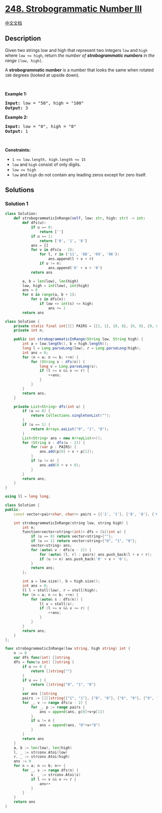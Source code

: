 # [248. Strobogrammatic Number III](https://leetcode.com/problems/strobogrammatic-number-iii)

[中文文档](/solution/0200-0299/0248.Strobogrammatic%20Number%20III/README.md)

## Description

<p>Given two strings low and high that represent two integers <code>low</code> and <code>high</code> where <code>low &lt;= high</code>, return <em>the number of <strong>strobogrammatic numbers</strong> in the range</em> <code>[low, high]</code>.</p>

<p>A <strong>strobogrammatic number</strong> is a number that looks the same when rotated <code>180</code> degrees (looked at upside down).</p>

<p>&nbsp;</p>
<p><strong class="example">Example 1:</strong></p>
<pre><strong>Input:</strong> low = "50", high = "100"
<strong>Output:</strong> 3
</pre><p><strong class="example">Example 2:</strong></p>
<pre><strong>Input:</strong> low = "0", high = "0"
<strong>Output:</strong> 1
</pre>
<p>&nbsp;</p>
<p><strong>Constraints:</strong></p>

<ul>
	<li><code>1 &lt;= low.length, high.length &lt;= 15</code></li>
	<li><code>low</code> and <code>high</code> consist of only digits.</li>
	<li><code>low &lt;= high</code></li>
	<li><code>low</code> and <code>high</code> do not contain any leading zeros except for zero itself.</li>
</ul>

## Solutions

### Solution 1

<!-- tabs:start -->

```python
class Solution:
    def strobogrammaticInRange(self, low: str, high: str) -> int:
        def dfs(u):
            if u == 0:
                return ['']
            if u == 1:
                return ['0', '1', '8']
            ans = []
            for v in dfs(u - 2):
                for l, r in ('11', '88', '69', '96'):
                    ans.append(l + v + r)
                if u != n:
                    ans.append('0' + v + '0')
            return ans

        a, b = len(low), len(high)
        low, high = int(low), int(high)
        ans = 0
        for n in range(a, b + 1):
            for s in dfs(n):
                if low <= int(s) <= high:
                    ans += 1
        return ans
```

```java
class Solution {
    private static final int[][] PAIRS = {{1, 1}, {8, 8}, {6, 9}, {9, 6}};
    private int n;

    public int strobogrammaticInRange(String low, String high) {
        int a = low.length(), b = high.length();
        long l = Long.parseLong(low), r = Long.parseLong(high);
        int ans = 0;
        for (n = a; n <= b; ++n) {
            for (String s : dfs(n)) {
                long v = Long.parseLong(s);
                if (l <= v && v <= r) {
                    ++ans;
                }
            }
        }
        return ans;
    }

    private List<String> dfs(int u) {
        if (u == 0) {
            return Collections.singletonList("");
        }
        if (u == 1) {
            return Arrays.asList("0", "1", "8");
        }
        List<String> ans = new ArrayList<>();
        for (String v : dfs(u - 2)) {
            for (var p : PAIRS) {
                ans.add(p[0] + v + p[1]);
            }
            if (u != n) {
                ans.add(0 + v + 0);
            }
        }
        return ans;
    }
}
```

```cpp
using ll = long long;

class Solution {
public:
    const vector<pair<char, char>> pairs = {{'1', '1'}, {'8', '8'}, {'6', '9'}, {'9', '6'}};

    int strobogrammaticInRange(string low, string high) {
        int n;
        function<vector<string>(int)> dfs = [&](int u) {
            if (u == 0) return vector<string>{""};
            if (u == 1) return vector<string>{"0", "1", "8"};
            vector<string> ans;
            for (auto& v : dfs(u - 2)) {
                for (auto& [l, r] : pairs) ans.push_back(l + v + r);
                if (u != n) ans.push_back('0' + v + '0');
            }
            return ans;
        };

        int a = low.size(), b = high.size();
        int ans = 0;
        ll l = stoll(low), r = stoll(high);
        for (n = a; n <= b; ++n) {
            for (auto& s : dfs(n)) {
                ll v = stoll(s);
                if (l <= v && v <= r) {
                    ++ans;
                }
            }
        }
        return ans;
    }
};
```

```go
func strobogrammaticInRange(low string, high string) int {
	n := 0
	var dfs func(int) []string
	dfs = func(u int) []string {
		if u == 0 {
			return []string{""}
		}
		if u == 1 {
			return []string{"0", "1", "8"}
		}
		var ans []string
		pairs := [][]string{{"1", "1"}, {"8", "8"}, {"6", "9"}, {"9", "6"}}
		for _, v := range dfs(u - 2) {
			for _, p := range pairs {
				ans = append(ans, p[0]+v+p[1])
			}
			if u != n {
				ans = append(ans, "0"+v+"0")
			}
		}
		return ans
	}
	a, b := len(low), len(high)
	l, _ := strconv.Atoi(low)
	r, _ := strconv.Atoi(high)
	ans := 0
	for n = a; n <= b; n++ {
		for _, s := range dfs(n) {
			v, _ := strconv.Atoi(s)
			if l <= v && v <= r {
				ans++
			}
		}
	}
	return ans
}
```

<!-- tabs:end -->

<!-- end -->
